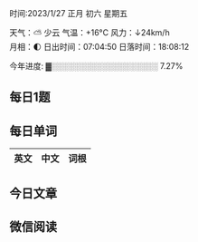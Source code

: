 

时间:2023/1/27 正月 初六 星期五

天气：⛅️  少云 气温：+16°C 风力：↓24km/h  
月相：🌓 日出时间：07:04:50 日落时间：18:08:12

今年进度: ▓░░░░░░░░░░░░░░░░░░░ 7.27%


## 每日1题


## 每日单词

| 英文       | 中文       |词根|
| ---------- | ---------- | ---|


## 今日文章

## 微信阅读

<!-- start of weread -->

<!-- end of weread -->
